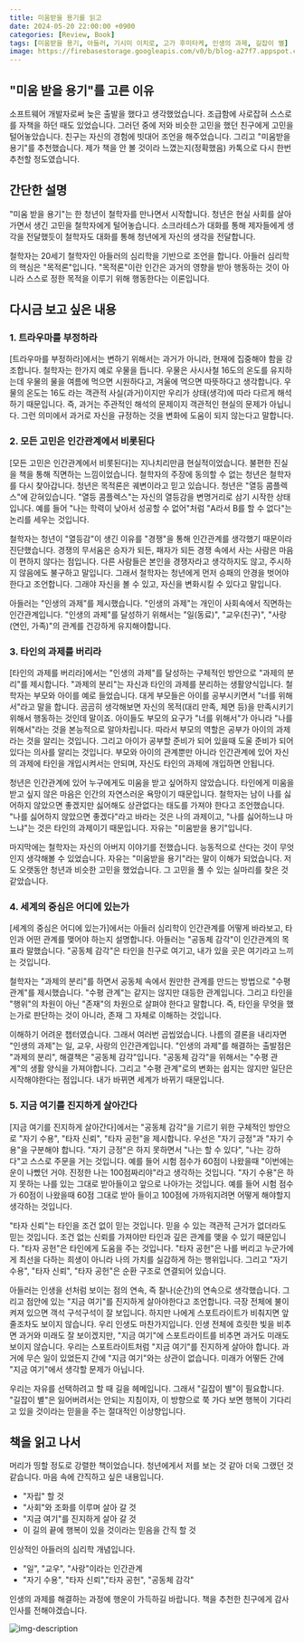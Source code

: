 ```yaml
---
title: 미움받을 용기를 읽고
date: 2024-05-20 22:00:00 +0900
categories: [Review, Book]
tags: [미움받을 용기, 아들러, 기시미 이치로, 고가 후미타케, 인생의 과제, 길잡이 별]
image: https://firebasestorage.googleapis.com/v0/b/blog-a27f7.appspot.com/o/images%2Fposts%2Fcourage-to-be-disliked%2Fcourage-to-be-disliked.jpg?alt=media&token=fa603d42-07af-4f86-b59d-6b9e72ae90ca
---
```


## "미움 받을 용기"를 고른 이유
소프트웨어 개발자로써 늦은 출발을 했다고 생각했었습니다. 조급함에 사로잡혀 스스로를 자책을 하던 때도 있었습니다. 그러던 중에 저와 비슷한 고민을 했던 친구에게 고민을 털어놓았습니다. 친구는 자신의 경험에 빗대어 조언을 해주었습니다. 그리고 "미움받을 용기"를 추천했습니다. 제가 책을 안 볼 것이라 느꼈는지(정확했음) 카톡으로 다시 한번 추천할 정도였습니다.

## 간단한 설명
"미움 받을 용기"는 한 청년이 철학자를 만나면서 시작합니다. 청년은 현실 사회를 살아가면서 생긴 고민을 철학자에게 털어놓습니다. 소크라테스가 대화를 통해 제자들에게 생각을 전달했듯이 철학자도 대화를 통해 청년에게 자신의 생각을 전달합니다.

철학자는 20세기 철학자인 아들러의 심리학을 기반으로 조언을 합니다. 아들러 심리학의 핵심은 "목적론"입니다. "목적론"이란 인간은 과거의 영향을 받아 행동하는 것이 아니라 스스로 정한 목적을 이루기 위해 행동한다는 이론입니다.

## 다시금 보고 싶은 내용

### 1. 트라우마를 부정하라
[트라우마를 부정하라]에서는 변하기 위해서는 과거가 아니라, 현재에 집중해야 함을 강조합니다. 철학자는 한가지 예로 우물을 듭니다. 우물은 사시사철 16도의 온도를 유지하는데 우물의 물을 여름에 먹으면 시원하다고, 겨울에 먹으면 따뜻하다고 생각합니다. 우물의 온도는 16도 라는 객관적 사실(과거)이지만 우리가 상태(생각)에 따라 다르게 해석하기 때문입니다. 즉, 과거는 주관적인 해석의 문제이지 객관적인 현실의 문제가 아닙니다. 그런 의미에서 과거로 자신을 규정하는 것을 변화에 도움이 되지 않는다고 말합니다.

### 2. 모든 고민은 인간관계에서 비롯된다
[모든 고민은 인간관계에서 비롯된다]는 지나치리만큼 현실적이었습니다. 불편한 진실을 책을 통해 직면하는 느낌이었습니다. 철학자의 주장에 동의할 수 없는 청년은 철학자를 다시 찾아갑니다. 청년은 목적론은 궤변이라고 믿고 있습니다. 청년은 "열등 콤플렉스"에 갇혀있습니다. "열등 콤플렉스"는 자신의 열등감을 변명거리로 삼기 시작한 상태입니다. 예를 들어 "나는 학력이 낮아서 성공할 수 없어"처럼 "A라서 B를 할 수 없다"는 논리를 세우는 것입니다. 

철학자는 청년이 "열등감"이 생긴 이유를 "경쟁"을 통해 인간관계를 생각했기 때문이라 진단했습니다. 경쟁의 무서움은 승자가 되든, 패자가 되든 경쟁 속에서 사는 사람은 마음이 편하지 않다는 점입니다. 다른 사람들은 본인을 경쟁자라고 생각하지도 않고, 주시하지 않음에도 불구하고 말입니다. 그래서 철학자는 청년에게 먼저 승패의 안경을 벗어야 한다고 조언합니다. 그래야 자신을 볼 수 있고, 자신을 변화시킬 수 있다고 말입니다.

아들러는 "인생의 과제"를 제시했습니다. "인생의 과제"는 개인이 사회속에서 직면하는 인간관계입니다. "인생의 과제"를 달성하기 위해서는 "일(동료)", "교우(친구)", "사랑(연인, 가족)"의 관계를 건강하게 유지해야합니다.

### 3. 타인의 과제를 버리라
[타인의 과제를 버리라]에서는 "인생의 과제"를 달성하는 구체적인 방안으로 "과제의 분리"를 제시합니다. "과제의 분리"는 자신과 타인의 과제를 분리하는 생활양식입니다. 철학자는 부모와 아이를 예로 들었습니다. 대게 부모들은 아이를 공부시키면서 "너를 위해서"라고 말을 합니다. 곰곰히 생각해보면 자신의 목적(대리 만족, 체면 등)을 만족시키기 위해서 행동하는 것인데 말이죠. 아이들도 부모의 요구가 "너를 위해서"가 아니라 "나를 위해서"라는 것을 본능적으로 알아차립니다. 따라서 부모의 역할은 공부가 아이의 과제라는 것을 알리는 것입니다. 그리고 아이가 공부할 준비가 되어 있을때 도울 준비가 되어 있다는 의사를 알리는 것입니다. 부모와 아이의 관계뿐만 아니라 인간관계에 있어 자신의 과제에 타인을 개입시켜서는 안되며, 자신도 타인의 과제에 개입하면 안됩니다.

청년은 인간관계에 있어 누구에게도 미움을 받고 싶어하지 않았습니다. 타인에게 미움을 받고 싶지 않은 마음은 인간의 자연스러운 욕망이기 때문입니다. 철학자는 남이 나를 싫어하지 않았으면 좋겠지만 싫어해도 상관없다는 태도를 가져야 한다고 조언했습니다. "나를 싫어하지 않았으면 좋겠다"라고 바라는 것은 나의 과제이고, "나를 싫어하느냐 마느냐"는 것은 타인의 과제이기 때문입니다. 자유는 "미움받을 용기"입니다.

마지막에는 철학자는 자신의 아버지 이야기를 전했습니다. 능동적으로 산다는 것이 무엇인지 생각해볼 수 있었습니다. 자유는 "미움받을 용기"라는 말이 이해가 되었습니다. 저도 오랫동안 청년과 비슷한 고민을 했었습니다. 그 고민을 풀 수 있는 실마리를 찾은 것 같았습니다.

### 4. 세계의 중심은 어디에 있는가
[세계의 중심은 어디에 있는가]에서는 아들러 심리학이 인간관계를 어떻게 바라보고, 타인과 어떤 관계를 맺어야 하는지 설명합니다. 아들러는 "공동체 감각"이 인간관계의 목표라 말했습니다. "공동체 감각"은 타인을 친구로 여기고, 내가 있을 곳은 여기라고 느끼는 것입니다.

철학자는 "과제의 분리"를 하면서 공동체 속에서 원만한 관계를 만드는 방법으로 "수평 관계"를 제시했습니다. "수평 관계"는 같지는 않지만 대등한 관계입니다. 그리고 타인을 "행위"의 차원이 아닌 "존재"의 차원으로 살펴야 한다고 말합니다. 즉, 타인을 무엇을 했는가로 판단하는 것이 아니라, 존재 그 자체로 이해하는 것입니다.

이해하기 어려운 챕터였습니다. 그래서 여러번 곱씹었습니다. 나름의 결론을 내리자면 "인생의 과제"는 일, 교우, 사랑의 인간관계입니다. "인생의 과제"를 해결하는 출발점은 "과제의 분리", 해결책은 "공동체 감각"입니다. "공동체 감각"을 위해서는 "수평 관계"의 생활 양식을 가져야합니다. 그리고 "수평 관계"로의 변화는 쉽지는 않지만 일단은 시작해야한다는 점입니다. 내가 바뀌면 세계가 바뀌기 때문입니다.

### 5. 지금 여기를 진지하게 살아간다
[지금 여기를 진지하게 살아간다]에서는 "공동체 감각"을 기르기 위한 구체적인 방안으로 "자기 수용", "타자 신뢰", "타자 공헌"을 제시합니다. 우선은 "자기 긍정"과 "자기 수용"을 구분해야 합니다. "자기 긍정"은 하지 못하면서 "나는 할 수 있다", "나는 강하다"고 스스로 주문을 거는 것입니다. 예를 들어 시험 점수가 60점이 나왔을때 "이번에는 운이 나빴던 거야. 진정한 나는 100점짜리야"라고 생각하는 것입니다. "자기 수용"은 하지 못하는 나를 있는 그대로 받아들이고 앞으로 나아가는 것입니다. 예를 들어 시험 점수가 60점이 나왔을때 60점 그대로 받아 들이고 100점에 가까워지려면 어떻게 해야할지 생각하는 것입니다.

"타자 신뢰"는 타인을 조건 없이 믿는 것입니다. 믿을 수 있는 객관적 근거가 없더라도 믿는 것입니다. 조건 없는 신뢰를 가져야만 타인과 깊은 관계를 맺을 수 있기 때문입니다. "타자 공헌"은 타인에게 도움을 주는 것입니다. "타자 공헌"은 나를 버리고 누군가에게 최선을 다하는 희생이 아니라 나의 가치를 실감하게 하는 행위입니다. 그리고 "자기 수용", "타자 신뢰", "타자 공헌"은 순환 구조로 연결되어 있습니다. 

아들러는 인생을 선처럼 보이는 점의 연속, 즉 찰나(순간)의 연속으로 생각했습니다. 그리고 점안에 있는 "지금 여기"를 진지하게 살아야한다고 조언합니다. 극장 전체에 불이 켜져 있으면 객석 구석구석이 잘 보입니다. 하지만 나에게 스포트라이트가 비춰지면 앞 줄조차도 보이지 않습니다. 우리 인생도 마찬가지입니다. 인생 전체에 흐릿한 빛을 비추면 과거와 미래도 잘 보이겠지만, "지금 여기"에 스포트라이트를 비추면 과거도 미래도 보이지 않습니다. 우리는 스포트라이트처럼 "지금 여기"를 진지하게 살아야 합니다. 과거에 무슨 일이 있었든지 간에 "지금 여기"와는 상관이 없습니다. 미래가 어떻든 간에 "지금 여기"에서 생각할 문제가 아닙니다.

우리는 자유를 선택하려고 할 때 길을 헤메입니다. 그래서 "길잡이 별"이 필요합니다. "길잡이 별"은 잃어버려서는 안되는 지침이자, 이 방향으로 쭉 가다 보면 행복이 기다리고 있을 것이라는 믿을을 주는 절대적인 이상향입니다. 

## 책을 읽고 나서
머리가 띵할 정도로 강렬한 책이었습니다. 청년에게서 저를 보는 것 같아 더욱 그랬던 것 같습니다. 마음 속에 간직하고 싶은 내용입니다.

- "자립" 할 것
- "사회"와 조화를 이루며 살아 갈 것
- "지금 여기"를 진지하게 살아 갈 것
- 이 길의 끝에 행복이 있을 것이라는 믿음을 간직 할 것

인상적인 아들러의 심리학 개념입니다.

- "일", "교우", "사랑"이라는 인간관계
- "자기 수용", "타자 신뢰","타자 공헌", "공동체 감각"

인생의 과제를 해결하는 과정에 행운이 가득하길 바랍니다. 책을 추천한 친구에게 감사 인사를 전해야겠습니다.

![img-description](https://firebasestorage.googleapis.com/v0/b/blog-a27f7.appspot.com/o/images%2Fposts%2Fcourage-to-be-disliked%2Fwalk.jpg?alt=media&token=40f79a9e-23be-4bbb-b361-316a905dfa83)